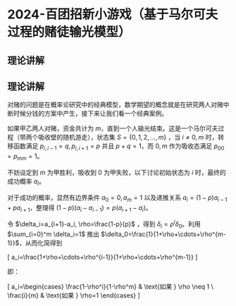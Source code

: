 # 2024-百团招新小游戏（基于马尔可夫过程的赌徒输光模型）
## 理论讲解

## 理论讲解

对赌的问题是在概率论研究中的经典模型，数学期望的概念就是在研究两人对赌中断时候分钱的方案中产生，接下来让我们看一个经典案例。

如果甲乙两人对赌，资金共计为 $m$，直到一个人输光结束。这是一个马尔可夫过程（带两个吸收壁的随机游走），状态集 $S=\{0,1,2, \ldots, m\}$ ，当 $i \neq 0, m$ 时，转移函数满足 $p_{i, i-1}=q, p_{i, i+1}=p$ 并且 $p+q=1$，而 $0, m$ 作为吸收态满足 $p_{00}=p_{mm}=1$。

不妨设定到 $m$ 为甲胜利，吸收到 $0$ 为甲失败，以下讨论初始状态为 $i$ 时，最终的成功概率 $a_i$。

对于成功的概率，显然有边界条件 $a_0=0, a_m=1$ 以及递推关系 $a_i=(1-p) a_{i-1}+p a_{i+1}$，整理得 $(1-p)(a_i-a_{i-1})=p(a_{i+1}-a_i)$。

令 $\delta_i=a_{i+1}-a_i, \rho=\frac{1-p}{p}$ ，得到 $\delta_i=\rho^i \delta_0$。利用 $\sum_{i=0}^m \delta_i=1$ 推出 $\delta_0=\frac{1}{1+\rho+\cdots+\rho^{m-1}}$，从而化简得到 

\[
a_i=\frac{1+\rho+\cdots+\rho^{i-1}}{1+\rho+\cdots+\rho^{m-1}} 
\]

即：

\[
a_i=\begin{cases}
\frac{1-\rho^i}{1-\rho^m} & \text{如果 } \rho \neq 1 \\
\frac{i}{m} & \text{如果 } \rho=1
\end{cases}
\]

